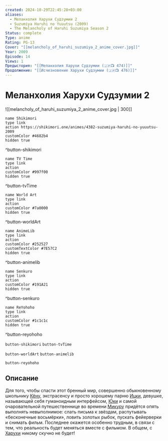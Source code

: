 ```yaml
---
created: 2024-10-29T22:45:28+03:00
aliases:
  - Меланхолия Харухи Судзумии 2
  - Suzumiya Haruhi no Yuuutsu (2009)
  - The Melancholy of Haruhi Suzumiya Season 2
Status: complete
Type: anime
Rating: PG-13
Cover: "[[melancholy_of_haruhi_suzumiya_2_anime_cover.jpg]]"
Year: 2009
Episode: 14
Views: 1
Предыстория: "[[Меланхолия Харухи Судзумии (🇯🇵📺 474)]]"
Продолжение: "[[Исчезновение Харухи Судзумии (🇯🇵📺 476)]]"
---
```


# Меланхолия Харухи Судзумии 2

![[melancholy_of_haruhi_suzumiya_2_anime_cover.jpg | 300]]

```button
name Shikimori
type link
action https://shikimori.one/animes/4382-suzumiya-haruhi-no-yuuutsu-2009
customColor #4682b4
hidden true
```
^button-shikimori

```button
name TV Time
type link
action 
customColor #997f00
hidden true
```
^button-tvTime

```button
name World Art
type link
action 
customColor #7a0000
hidden true
```
^button-worldArt

```button
name AnimeLib
type link
action 
customColor #252527
customTextColor #7E57C2
hidden true
```
^button-animelib

```button
name Senkuro
type link
action 
customColor #191A21
hidden true
```
^button-senkuro

```button
name ReYohoho
type link
action 
customColor #1c1c1c
hidden true
```
^button-reyohoho



`button-shikimori` `button-tvTime`

`button-worldArt` `button-animelib`

`button-reyohoho`

## Описание

Для того, чтобы спасти этот бренный мир, совершенно обыкновенному школьнику [Кёну](https://shikimori.one/characters/252-kyon), экстрасенсу и просто хорошему парню [Ицки](https://shikimori.one/characters/254-itsuki-koizumi), девушке, называющей себя гуманоидным интерфейсом, [Юки](https://shikimori.one/characters/249-yuki-nagato) и самой очаровательной путешественнице во времени [Микуру](https://shikimori.one/characters/253-mikuru-asahina) придётся опять выполнять невыполнимое: слать письма к звёздам, распутывать «бесконечные восьмёрки», ловить золотых рыбок, пускать фейерверки и снимать фильм. Последнее окажется особенно трудным, в связи с тем, что реальность будет меняться вместе с фильмом. В общем, с [Харухи](https://shikimori.one/characters/251-haruhi-suzumiya) никому скучно не будет!
